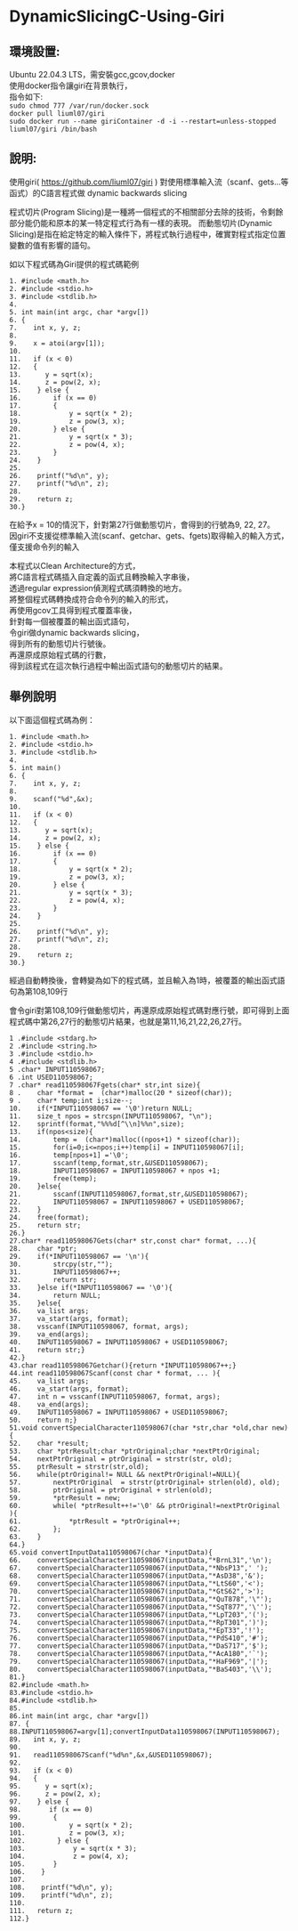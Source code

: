 # DynamicSlicingC-Using-Giri

## 環境設置:
Ubuntu 22.04.3 LTS，需安裝gcc,gcov,docker<br />
使用docker指令讓giri在背景執行，<br />
指令如下:<br />
`sudo chmod 777 /var/run/docker.sock` <br />
`docker pull liuml07/giri`<br />
`sudo docker run --name giriContainer -d -i --restart=unless-stopped liuml07/giri /bin/bash`<br />

## 說明:
使用giri( https://github.com/liuml07/giri ) 對使用標準輸入流（scanf、gets...等函式）的C語言程式做 dynamic backwards slicing

程式切片(Program Slicing)是一種將一個程式的不相關部分去除的技術，令剩餘部分能仍能和原本的某一特定程式行為有一樣的表現。
而動態切片(Dynamic Slicing)是指在給定特定的輸入條件下，將程式執行過程中，確實對程式指定位置變數的值有影響的語句。

如以下程式碼為Giri提供的程式碼範例
```no-highlight
1. #include <math.h>
2. #include <stdio.h>
3. #include <stdlib.h>
4.
5. int main(int argc, char *argv[])
6. {
7.    int x, y, z;
8.
9.    x = atoi(argv[1]);
10.
11.   if (x < 0)
12.   {
13.      y = sqrt(x);
14.      z = pow(2, x);
15.    } else {
16.        if (x == 0)
17.        {
18.            y = sqrt(x * 2);
19.            z = pow(3, x);
20.        } else {
21.            y = sqrt(x * 3);
22.            z = pow(4, x);
23.        }
24.    }
25.
26.    printf("%d\n", y);
27.    printf("%d\n", z);
28.
29.    return z;
30.}
```
在給予x = 10的情況下，針對第27行做動態切片，會得到的行號為9, 22, 27。<br />
因giri不支援從標準輸入流(scanf、getchar、gets、fgets)取得輸入的輸入方式，僅支援命令列的輸入<br />

本程式以Clean Architecture的方式，<br />
將C語言程式碼插入自定義的函式且轉換輸入字串後，<br />
透過regular expression偵測程式碼須轉換的地方。<br />
將整個程式碼轉換成符合命令列的輸入的形式，<br />
再使用gcov工具得到程式覆蓋率後，<br />
針對每一個被覆蓋的輸出函式語句，<br />
令giri做dynamic backwards slicing，<br />
得到所有的動態切片行號後。<br />
再還原成原始程式碼的行數，<br />
得到該程式在這次執行過程中輸出函式語句的動態切片的結果。<br />

## 舉例說明
以下面這個程式碼為例：

```no-highlight
1. #include <math.h>
2. #include <stdio.h>
3. #include <stdlib.h>
4.
5. int main()
6. {
7.    int x, y, z;
8.
9.    scanf("%d",&x);
10.
11.   if (x < 0)
12.   {
13.      y = sqrt(x);
14.      z = pow(2, x);
15.    } else {
16.        if (x == 0)
17.        {
18.            y = sqrt(x * 2);
19.            z = pow(3, x);
20.        } else {
21.            y = sqrt(x * 3);
22.            z = pow(4, x);
23.        }
24.    }
25.
26.    printf("%d\n", y);
27.    printf("%d\n", z);
28.
29.    return z;
30.}
```
經過自動轉換後，會轉變為如下的程式碼，並且輸入為1時，被覆蓋的輸出函式語句為第108,109行

會令giri對第108,109行做動態切片，再還原成原始程式碼對應行號，即可得到上面程式碼中第26,27行的動態切片結果，也就是第11,16,21,22,26,27行。

```no-highlight
1 .#include <stdarg.h>
2 .#include <string.h>
3 .#include <stdio.h>
4 .#include <stdlib.h>
5 .char* INPUT110598067;
6 .int USED110598067;
7 .char* read110598067Fgets(char* str,int size){
8 .    char *format =  (char*)malloc(20 * sizeof(char));
9 .    char* temp;int i;size--;
10.    if(*INPUT110598067 == '\0')return NULL;
11.    size_t npos = strcspn(INPUT110598067, "\n");
12.    sprintf(format,"%%%d[^\\n]%%n",size);
13.    if(npos<size){
14.        temp =  (char*)malloc((npos+1) * sizeof(char));
15.        for(i=0;i<=npos;i++)temp[i] = INPUT110598067[i];
16.        temp[npos+1] ='\0';
17.        sscanf(temp,format,str,&USED110598067);
18.        INPUT110598067 = INPUT110598067 + npos +1;
19.        free(temp);
20.    }else{
21.        sscanf(INPUT110598067,format,str,&USED110598067);
22.        INPUT110598067 = INPUT110598067 + USED110598067;
23.    }
24.    free(format);
25.    return str;
26.}
27.char* read110598067Gets(char* str,const char* format, ...){
28.    char *ptr;
29.    if(*INPUT110598067 == '\n'){
30.        strcpy(str,"");
31.        INPUT110598067++;
32.        return str;
33.    }else if(*INPUT110598067 == '\0'){
34.        return NULL;
35.    }else{
36.    va_list args;
37.    va_start(args, format);
38.    vsscanf(INPUT110598067, format, args);
39.    va_end(args);
40.    INPUT110598067 = INPUT110598067 + USED110598067;
41.    return str;}
42.}
43.char read110598067Getchar(){return *INPUT110598067++;}
44.int read110598067Scanf(const char * format, ... ){
45.    va_list args;
46.    va_start(args, format);
47.    int n = vsscanf(INPUT110598067, format, args);
48.    va_end(args);
49.    INPUT110598067 = INPUT110598067 + USED110598067;
50.    return n;}
51.void convertSpecialCharacter110598067(char *str,char *old,char new){
52.    char *result;
53.    char *ptrResult;char *ptrOriginal;char *nextPtrOriginal;
54.    nextPtrOriginal = ptrOriginal = strstr(str, old);
55.    ptrResult = strstr(str,old);
56.    while(ptrOriginal!= NULL && nextPtrOriginal!=NULL){
57.        nextPtrOriginal  = strstr(ptrOriginal+ strlen(old), old);
58.        ptrOriginal = ptrOriginal + strlen(old);
59.        *ptrResult = new;
60.        while( *ptrResult++!='\0' && ptrOriginal!=nextPtrOriginal  ){
61.            *ptrResult = *ptrOriginal++;
62.        };
63.    }
64.}
65.void convertInputData110598067(char *inputData){
66.    convertSpecialCharacter110598067(inputData,"*BrnL31",'\n');
67.    convertSpecialCharacter110598067(inputData,"*NbsP13",' ');
68.    convertSpecialCharacter110598067(inputData,"*AsD38",'&');
69.    convertSpecialCharacter110598067(inputData,"*LtS60",'<');
70.    convertSpecialCharacter110598067(inputData,"*GtS62",'>');
71.    convertSpecialCharacter110598067(inputData,"*QuT878",'\"');
72.    convertSpecialCharacter110598067(inputData,"*SqT877",'\'');
73.    convertSpecialCharacter110598067(inputData,"*LpT203",'(');
74.    convertSpecialCharacter110598067(inputData,"*RpT301",')');
75.    convertSpecialCharacter110598067(inputData,"*EpT33",'!');
76.    convertSpecialCharacter110598067(inputData,"*PdS410",'#');
77.    convertSpecialCharacter110598067(inputData,"*DaS717",'$');
78.    convertSpecialCharacter110598067(inputData,"*AcA180",'`');
79.    convertSpecialCharacter110598067(inputData,"*HaF969",'|');
80.    convertSpecialCharacter110598067(inputData,"*BaS403",'\\');
81.}
82.#include <math.h>
83.#include <stdio.h>
84.#include <stdlib.h>
85.
86.int main(int argc, char *argv[])
87. {
88.INPUT110598067=argv[1];convertInputData110598067(INPUT110598067);
89.   int x, y, z;
90.
91.   read110598067Scanf("%d%n",&x,&USED110598067);
92.
93.   if (x < 0)
94.   {
95.      y = sqrt(x);
96.      z = pow(2, x);
97.    } else {
98.       if (x == 0)
99.        {
100.           y = sqrt(x * 2);
101.           z = pow(3, x);
102.        } else {
103.            y = sqrt(x * 3);
104.            z = pow(4, x);
105.       }
106.    }
107.
108.    printf("%d\n", y);
109.    printf("%d\n", z);
110.
111.   return z;
112.}
```
